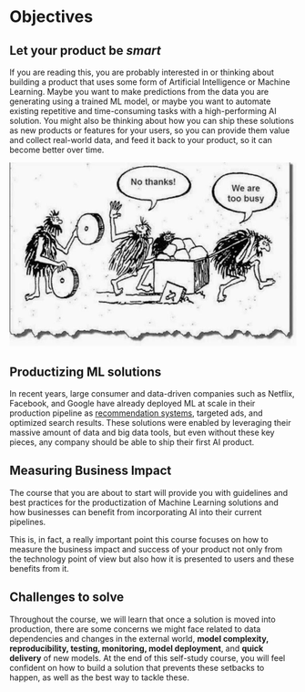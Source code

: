 # Objectives

## Let your product be _smart_

If you are reading this, you are probably interested in or thinking about building a product that uses some form of Artificial Intelligence or Machine Learning. Maybe you want to make predictions from the data you are generating using a trained ML model, or maybe you want to automate existing repetitive and time-consuming tasks with a high-performing AI solution. You might also be thinking about how you can ship these solutions as new products or features for your users, so you can provide them value and collect real-world data, and feed it back to your product, so it can become better over time.

![We should see AI as part of the current innovation strategies and tools we have been offered.](../.gitbook/assets/0a4f6cee5752d6f5bbbcb09692964032.jpg)

## Productizing ML solutions

In recent years, large consumer and data-driven companies such as Netflix, Facebook, and  Google have already deployed ML at scale in their production pipeline as [recommendation systems](https://research.google/pubs/pub45530/), targeted ads, and optimized search results. These solutions were enabled by leveraging their massive amount of data and big data tools, but even without these key pieces, any company should be able to ship their first AI product.

## Measuring Business Impact

The course that you are about to start will provide you with guidelines and best practices for the productization of Machine Learning solutions and how businesses can benefit from incorporating AI into their current pipelines.

This is, in fact, a really important point this course focuses on how to measure the business impact and success of your product not only from the technology point of view but also how it is presented to users and these benefits from it.

## Challenges to solve

Throughout the course, we will learn that once a solution is moved into production, there are some concerns we might face related to data dependencies and changes in the external world, **model complexity, reproducibility, testing, monitoring, model deployment**, and **quick delivery** of new models. At the end of this self-study course, you will feel confident on how to build a solution that prevents these setbacks to happen, as well as the best way to tackle these.

